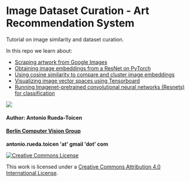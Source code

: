 # Image Dataset Curation - Art Recommendation System 

Tutorial on image similarity and dataset curation. 

In this repo we learn about:

* [Scraping artwork from Google Images](https://github.com/andandandand/image-dataset-curation/blob/main/notebooks/Tutorial_Part1_Downloading_Images_to_Google_Drive_and_Creating_Embeddings.ipynb)
* [Obtaining image embeddings from a ResNet on PyTorch](https://github.com/andandandand/image-dataset-curation/blob/main/notebooks/Tutorial_Part2_Image_Similarity_of_Street_Artwork.ipynb)
* [Using cosine similarity to compare and cluster image embeddings](https://github.com/andandandand/image-dataset-curation/blob/main/notebooks/Tutorial_Part2_Image_Similarity_of_Street_Artwork.ipynb)
* [Visualizing image vector spaces using Tensorboard](https://github.com/andandandand/image-dataset-curation/blob/main/notebooks/Tutorial_Part3_Visualizing_Image_Embeddings_with_Tensorboard.ipynb)
* [Running Imagenet-pretrained convolutional neural networks (Resnets) for classification](https://github.com/andandandand/image-dataset-curation/blob/main/notebooks/Tutorial_Part4_Running_a_Pretrained_Resnet.ipynb)


![](https://github.com/andandandand/image-dataset-curation/blob/main/images/tensorboard_img.png)

#### Author: Antonio Rueda-Toicen
#### [Berlin Computer Vision Group](https://www.meetup.com/berlin-computer-vision-group/)

**antonio.rueda.toicen 'at' gmail 'dot' com**

[![Creative Commons License](https://i.creativecommons.org/l/by/4.0/88x31.png)](http://creativecommons.org/licenses/by/4.0/)

This work is licensed under a [Creative Commons Attribution 4.0 International License](http://creativecommons.org/licenses/by/4.0/).
